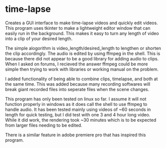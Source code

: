 # time-lapse
Creates a GUI interface to make time-lapse videos and quickly edit videos.
This program uses tkinter to make a lightweight editor window that can easily run
in the background. This makes it easy to turn any length of video into a clip of your desired length.

The simple alogorithm is video_length/desired_length to lengthen
or shorten the clip accordingly. The audio is edited by using ffmpeg in the shell. This
is because there did not appear to be a good library for adding audio to clips. When I asked
on forums, I recieved the answer ffmpeg could be more simple then trying to work with libraries
or working manual on the problem. 

I added functionality of being able to combine clips, timelapse, and both at the same time.
This was added because many recording softwares will break giant recorded files into seperate files
when the scene changes.

This program has only been tested on linux so far. I assume it will not function
properly in windows as it does call the shell to use ffmpeg to handle audio. 
It has been tested mainly using videos of ~60 seconds in length for quick testing,
but I did test with one 3 and 4 hour long video. While it did work, the rendering took
~30 minutes which is to be expected from larger files needing to be edited.
 
There is a similar feature in adobe premiere pro that has inspired
this program.
